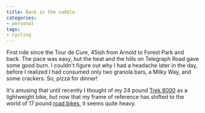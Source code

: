 ```yaml
---
title: Back in the saddle
categories:
- personal
tags:
- cycling
---
```


First ride since the Tour de Cure, 45ish from Arnold to Forest Park and back.  The pace was easy, but the heat and the hills on Telegraph Road gave some good burn.  I couldn't figure out why I had a headache later in the day, before I realized I had consumed only two granola bars, a Milky Way, and some crackers.  So, pizza for dinner!

It's amusing that until recently I thought of my 24 pound [Trek 8000][1] as a lightweight bike, but now that my frame of reference has shifted to the world of 17 pound [road bikes][2], it seems quite heavy.

   [1]: http://www.mtbr.com/reviews/Bike_hardtail/product_77430.shtml
   [2]: http://www.roadbikereview.com/2002,Road,Bike/LeMond,Bicycles,Victoire/PRD_101440_4229crx.aspx
